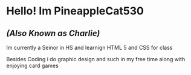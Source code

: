 <!DOCTYPE html>
<html lang="en">
  <head>
    <meta charset="utf-8">
  </head>
  <body>
    <h1>Hello! Im PineappleCat530</h1>
    <h2><i>(Also Known as Charlie)</i></h2>
    <p>Im currently a Seinor in HS and learnign HTML 5 and CSS for class</p>
    <p>Besides Coding i do graphic design and such in my free time along with enjoying card games</p>
  </body>
</html>
